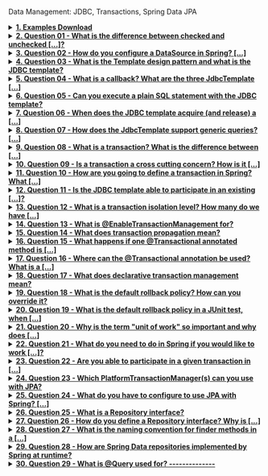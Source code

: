Data Management: JDBC, Transactions, Spring Data JPA

<details>
   <summary><b><u> 1. Examples Download
</u></b></summary>

--------------
</details>
<details>
   <summary><b><u> 2. Question 01 - What is the difference between checked and unchecked [...]?
</u></b></summary>

--------------
</details>
<details>
   <summary><b><u> 3. Question 02 - How do you configure a DataSource in Spring? [...]
</u></b></summary>

--------------
</details>
<details>
   <summary><b><u> 4. Question 03 - What is the Template design pattern and what is the JDBC template?
</u></b></summary>

--------------
</details>
<details>
   <summary><b><u> 5. Question 04 - What is a callback? What are the three JdbcTemplate [...]
</u></b></summary>

--------------
</details>
<details>
   <summary><b><u> 6. Question 05 - Can you execute a plain SQL statement with the JDBC template?
</u></b></summary>

--------------
</details>
<details>
   <summary><b><u> 7. Question 06 - When does the JDBC template acquire (and release) a [...]
</u></b></summary>

--------------
</details>
<details>
   <summary><b><u> 8. Question 07 - How does the JdbcTemplate support generic queries? [...]
</u></b></summary>

--------------
</details>
<details>
   <summary><b><u> 9. Question 08 - What is a transaction? What is the difference between [...]
</u></b></summary>

--------------
</details>
<details>
   <summary><b><u> 10. Question 09 - Is a transaction a cross cutting concern? How is it [...]
</u></b></summary>

--------------
</details>
<details>
   <summary><b><u> 11. Question 10 - How are you going to define a transaction in Spring? What [...]
</u></b></summary>

--------------
</details>
<details>
   <summary><b><u> 12. Question 11 - Is the JDBC template able to participate in an existing [...]?
</u></b></summary>

--------------
</details>
<details>
   <summary><b><u> 13. Question 12 - What is a transaction isolation level? How many do we have [...]
</u></b></summary>

--------------
</details>
<details>
   <summary><b><u> 14. Question 13 - What is @EnableTransactionManagement for?
</u></b></summary>

--------------
</details>
<details>
   <summary><b><u> 15. Question 14 - What does transaction propagation mean?
</u></b></summary>

--------------
</details>
<details>
   <summary><b><u> 16. Question 15 - What happens if one @Transactional annotated method is [...]
</u></b></summary>

--------------
</details>
<details>
   <summary><b><u> 17. Question 16 - Where can the @Transactional annotation be used? What is a [...]
</u></b></summary>

--------------
</details>
<details>
   <summary><b><u> 18. Question 17 - What does declarative transaction management mean?
</u></b></summary>

--------------
</details>
<details>
   <summary><b><u> 19. Question 18 - What is the default rollback policy? How can you override it?
</u></b></summary>

--------------
</details>
<details>
   <summary><b><u> 20. Question 19 - What is the default rollback policy in a JUnit test, when [...]
</u></b></summary>

--------------
</details>
<details>
   <summary><b><u> 21. Question 20 - Why is the term "unit of work" so important and why does [...]
</u></b></summary>

--------------
</details>
<details>
   <summary><b><u> 22. Question 21 - What do you need to do in Spring if you would like to work [...]?
</u></b></summary>

--------------
</details>
<details>
   <summary><b><u> 23. Question 22 - Are you able to participate in a given transaction in [...]
</u></b></summary>

--------------
</details>
<details>
   <summary><b><u> 24. Question 23 - Which PlatformTransactionManager(s) can you use with JPA?
</u></b></summary>

--------------
</details>
<details>
   <summary><b><u> 25. Question 24 - What do you have to configure to use JPA with Spring? [...]
</u></b></summary>

--------------
</details>
<details>
   <summary><b><u> 26. Question 25 - What is a Repository interface?
</u></b></summary>

--------------
</details>
<details>
   <summary><b><u> 27. Question 26 - How do you define a Repository interface? Why is [...]
</u></b></summary>

--------------
</details>
<details>
   <summary><b><u> 28. Question 27 - What is the naming convention for finder methods in a [...]
</u></b></summary>

--------------
</details>
<details>
   <summary><b><u> 29. Question 28 - How are Spring Data repositories implemented by Spring at runtime?
</u></b></summary>

--------------
</details>
<details>
   <summary><b><u> 30. Question 29 - What is @Query used for?
   --------------
</details>
